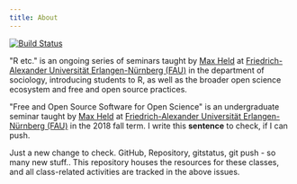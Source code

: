 ```yaml
---
title: About
---
```


[![Build Status](https://travis-ci.com/soztag/fossos.svg?branch=master)](https://travis-ci.com/soztag/fossos)


"R etc." is an ongoing series of seminars taught by [Max Held](http://www.maxheld.de) at [Friedrich-Alexander Universität Erlangen-Nürnberg (FAU)](https://www.fau.de) in the department of sociology, introducing students to R, as well as the broader open science ecosystem and free and open source practices.


"Free and Open Source Software for Open Science" is an undergraduate seminar taught by [Max Held](http://www.maxheld.de) at [Friedrich-Alexander Universität Erlangen-Nürnberg (FAU)](https://www.fau.de) in the 2018 fall term.
I write this **sentence** to check, if I can push.

Just a new change to check. GitHub, Repository, gitstatus, git push - so many new stuff..
This repository houses the resources for these classes, and all class-related activities are tracked in the above issues.
